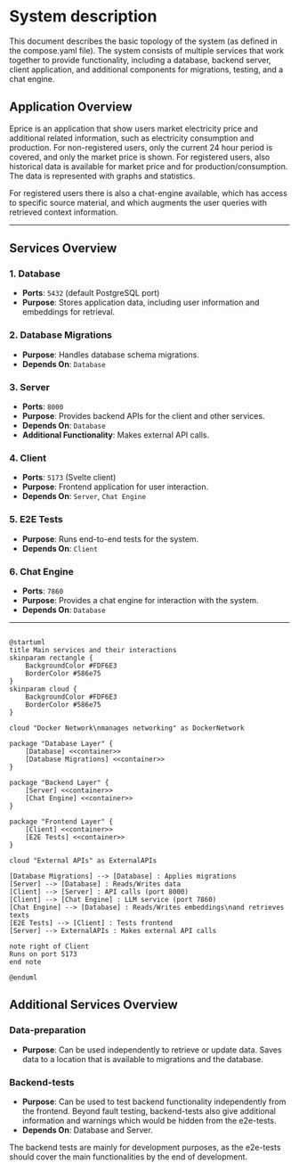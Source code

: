 # System description

This document describes the basic topology of the system (as defined in the compose.yaml file). The system consists of multiple services that work together to provide functionality, including a database, backend server, client application, and additional components for migrations, testing, and a chat engine.

## Application Overview

Eprice is an application that show users market electricity price and additional related information, such as electricity consumption and production. For non-registered users, only the current 24 hour period is covered, and only the market price is shown. For registered users, also historical data is available for market price and for production/consumption. The data is represented with graphs and statistics.

For registered users there is also a chat-engine available, which has access to specific source material, and which augments the user queries with retrieved context information. 

---

## Services Overview

### 1. Database
- **Ports**: `5432` (default PostgreSQL port)
- **Purpose**: Stores application data, including user information and embeddings for retrieval.

### 2. Database Migrations
- **Purpose**: Handles database schema migrations.
- **Depends On**: `Database`

### 3. Server
- **Ports**: `8000`
- **Purpose**: Provides backend APIs for the client and other services.
- **Depends On**: `Database`
- **Additional Functionality**: Makes external API calls.

### 4. Client
- **Ports**: `5173` (Svelte client)
- **Purpose**: Frontend application for user interaction.
- **Depends On**: `Server`, `Chat Engine`

### 5. E2E Tests
- **Purpose**: Runs end-to-end tests for the system.
- **Depends On**: `Client`

### 6. Chat Engine
- **Ports**: `7860`
- **Purpose**: Provides a chat engine for interaction with the system.
- **Depends On**: `Database`

---


```plantuml

@startuml
title Main services and their interactions
skinparam rectangle {
    BackgroundColor #FDF6E3
    BorderColor #586e75
}
skinparam cloud {
    BackgroundColor #FDF6E3
    BorderColor #586e75
}

cloud "Docker Network\nmanages networking" as DockerNetwork

package "Database Layer" {
    [Database] <<container>> 
    [Database Migrations] <<container>> 
}

package "Backend Layer" {
    [Server] <<container>> 
    [Chat Engine] <<container>> 
}

package "Frontend Layer" {
    [Client] <<container>> 
    [E2E Tests] <<container>> 
}

cloud "External APIs" as ExternalAPIs

[Database Migrations] --> [Database] : Applies migrations
[Server] --> [Database] : Reads/Writes data
[Client] --> [Server] : API calls (port 8000)
[Client] --> [Chat Engine] : LLM service (port 7860)
[Chat Engine] --> [Database] : Reads/Writes embeddings\nand retrieves texts
[E2E Tests] --> [Client] : Tests frontend
[Server] --> ExternalAPIs : Makes external API calls

note right of Client
Runs on port 5173
end note

@enduml
```

## Additional Services Overview

### Data-preparation

- **Purpose**: Can be used independently to retrieve or update data. Saves data to a location that is available to migrations and the database.

### Backend-tests

- **Purpose**: Can be used to test backend functionality independently from the frontend. Beyond fault testing, backend-tests also give additional information and warnings which would be hidden from the e2e-tests.
- **Depends On**: Database and Server.

The backend tests are mainly for development purposes, as the e2e-tests should cover the main functionalities by the end of development.
